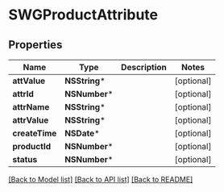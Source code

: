 # SWGProductAttribute

## Properties
Name | Type | Description | Notes
------------ | ------------- | ------------- | -------------
**attValue** | **NSString*** |  | [optional] 
**attrId** | **NSNumber*** |  | [optional] 
**attrName** | **NSString*** |  | [optional] 
**attrValue** | **NSString*** |  | [optional] 
**createTime** | **NSDate*** |  | [optional] 
**productId** | **NSNumber*** |  | [optional] 
**status** | **NSNumber*** |  | [optional] 

[[Back to Model list]](../README.md#documentation-for-models) [[Back to API list]](../README.md#documentation-for-api-endpoints) [[Back to README]](../README.md)


